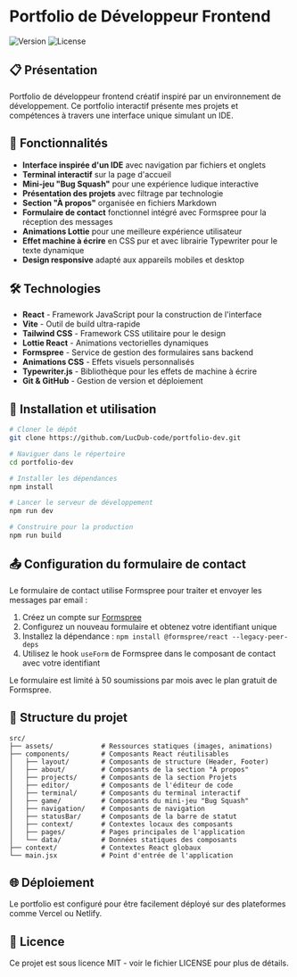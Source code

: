 # Portfolio de Développeur Frontend

![Version](https://img.shields.io/badge/version-1.0.0-blue.svg)
![License](https://img.shields.io/badge/license-MIT-green.svg)

## 📋 Présentation

Portfolio de développeur frontend créatif inspiré par un environnement de développement. Ce portfolio interactif présente mes projets et compétences à travers une interface unique simulant un IDE.

## 🚀 Fonctionnalités

- **Interface inspirée d'un IDE** avec navigation par fichiers et onglets
- **Terminal interactif** sur la page d'accueil
- **Mini-jeu "Bug Squash"** pour une expérience ludique interactive
- **Présentation des projets** avec filtrage par technologie
- **Section "À propos"** organisée en fichiers Markdown
- **Formulaire de contact** fonctionnel intégré avec Formspree pour la réception des messages
- **Animations Lottie** pour une meilleure expérience utilisateur
- **Effet machine à écrire** en CSS pur et avec librairie Typewriter pour le texte dynamique
- **Design responsive** adapté aux appareils mobiles et desktop

## 🛠️ Technologies

- **React** - Framework JavaScript pour la construction de l'interface
- **Vite** - Outil de build ultra-rapide
- **Tailwind CSS** - Framework CSS utilitaire pour le design
- **Lottie React** - Animations vectorielles dynamiques
- **Formspree** - Service de gestion des formulaires sans backend
- **Animations CSS** - Effets visuels personnalisés
- **Typewriter.js** - Bibliothèque pour les effets de machine à écrire
- **Git & GitHub** - Gestion de version et déploiement

## 🔧 Installation et utilisation

```bash
# Cloner le dépôt
git clone https://github.com/LucDub-code/portfolio-dev.git

# Naviguer dans le répertoire
cd portfolio-dev

# Installer les dépendances
npm install

# Lancer le serveur de développement
npm run dev

# Construire pour la production
npm run build
```

## 📤 Configuration du formulaire de contact

Le formulaire de contact utilise Formspree pour traiter et envoyer les messages par email :

1. Créez un compte sur [Formspree](https://formspree.io)
2. Configurez un nouveau formulaire et obtenez votre identifiant unique
3. Installez la dépendance : `npm install @formspree/react --legacy-peer-deps`
4. Utilisez le hook `useForm` de Formspree dans le composant de contact avec votre identifiant

Le formulaire est limité à 50 soumissions par mois avec le plan gratuit de Formspree.

## 📂 Structure du projet

```
src/
├── assets/            # Ressources statiques (images, animations)
├── components/        # Composants React réutilisables
│   ├── layout/        # Composants de structure (Header, Footer)
│   ├── about/         # Composants de la section "À propos"
│   ├── projects/      # Composants de la section Projets
│   ├── editor/        # Composants de l'éditeur de code
│   ├── terminal/      # Composants du terminal interactif
│   ├── game/          # Composants du mini-jeu "Bug Squash"
│   ├── navigation/    # Composants de navigation
│   ├── statusBar/     # Composants de la barre de statut
│   ├── context/       # Contextes locaux des composants
│   ├── pages/         # Pages principales de l'application
│   └── data/          # Données statiques des composants
├── context/           # Contextes React globaux
└── main.jsx           # Point d'entrée de l'application
```

## 🌐 Déploiement

Le portfolio est configuré pour être facilement déployé sur des plateformes comme Vercel ou Netlify.

## 📝 Licence

Ce projet est sous licence MIT - voir le fichier LICENSE pour plus de détails.
